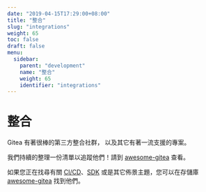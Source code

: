 ```yaml
---
date: "2019-04-15T17:29:00+08:00"
title: "整合"
slug: "integrations"
weight: 65
toc: false
draft: false
menu:
  sidebar:
    parent: "development"
    name: "整合"
    weight: 65
    identifier: "integrations"
---
```


# 整合

Gitea 有著很棒的第三方整合社群， 以及其它有著一流支援的專案。

我們持續的整理一份清單以追蹤他們！請到 [awesome-gitea](https://gitea.com/gitea/awesome-gitea) 查看。

如果您正在找尋有關 [CI/CD](https://gitea.com/gitea/awesome-gitea#user-content-devops)、[SDK](https://gitea.com/gitea/awesome-gitea#user-content-sdk) 或是其它佈景主題，您可以在存儲庫 [awesome-gitea](https://gitea.com/gitea/awesome-gitea) 找到他們。
